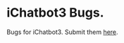 # iChatbot3 Bugs.
Bugs for iChatbot3. Submit them [here](https://github.com/atoskalabs/ichatbot3-bugs/issues).
